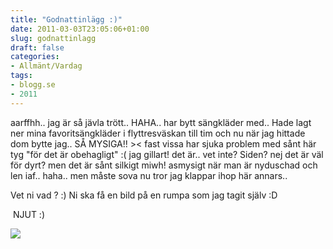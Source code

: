 ```yaml
---
title: "Godnattinlägg :)"
date: 2011-03-03T23:05:06+01:00
slug: godnattinlagg
draft: false
categories:
- Allmänt/Vardag
tags:
- blogg.se
- 2011
---
```

aarffhh.. jag är så jävla trött.. HAHA.. har bytt sängkläder med.. Hade lagt ner mina favoritsängkläder i flyttresväskan till tim och nu när jag hittade dom bytte jag.. SÅ MYSIGA!! >< fast vissa har sjuka problem med sånt här tyg "för det är obehagligt" :( jag gillart! det är.. vet inte? Siden? nej det är väl för dyrt? men det är sånt silkigt miwh! asmysigt när man är nyduschad och len iaf.. haha.. men måste sova nu tror jag klappar ihop här annars..  
  
Vet ni vad ? :) Ni ska få en bild på en rumpa som jag tagit själv :D  
  
  
  
  
  
  
  
  
  
  
  
  
  
  
  
  
  
  
  
  
  
  
  
  
  
  
  
  
  
  
  
  
  
  
  
 NJUT :)  
  
![](/assets/images/blogg.se/dsc05574_135692914.jpg)